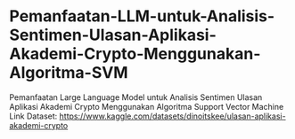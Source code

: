 # Pemanfaatan-LLM-untuk-Analisis-Sentimen-Ulasan-Aplikasi-Akademi-Crypto-Menggunakan-Algoritma-SVM
Pemanfaatan Large Language Model untuk Analisis Sentimen Ulasan Aplikasi Akademi Crypto Menggunakan Algoritma Support Vector Machine
Link Dataset:
https://www.kaggle.com/datasets/dinoitskee/ulasan-aplikasi-akademi-crypto
